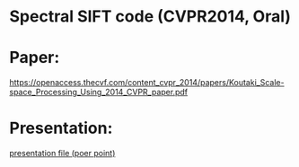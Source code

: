 # Spectral SIFT code (CVPR2014, Oral)


# Paper:
https://openaccess.thecvf.com/content_cvpr_2014/papers/Koutaki_Scale-space_Processing_Using_2014_CVPR_paper.pdf


# Presentation:

[presentation file (poer point)](https://github.com/goukoutaki/SpectralSIFT/blob/9a7c9afffb38654cafb18ea7c1af5b6e92249390/presen.pptx)


